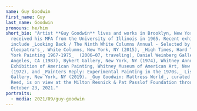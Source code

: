 ```yaml
---
name: Guy Goodwin
first_name: Guy
last_name: Goodwin
pronouns: he/him
short_bio: "Artist **Guy Goodwin** lives and works in Brooklyn, New York. He
  received his MFA from the University of Illinois in 1965. Recent exhibitions
  include _Looking Back / The Ninth White Columns Annual - Selected by
  Cleopatra's_, White Columns, New York, NY (2015), _High Times, Hard Times: New
  York Painting 1967-1975_  (2006–07, traveling), Daniel Weinberg Gallery, Los
  Angeles, CA (1987), Bykert Gallery, New York, NY (1974), Whitney Annual
  Exhibition of American Painting, Whitney Museum of American Art, New York, NY
  (1972), and _Painters Reply: Experimental Painting in the 1970s,_ Lisson
  Gallery, New York, NY (2019). _Guy Goodwin: Mattress World_, curated by David
  Reed, is on view at the Milton Resnick & Pat Passlof Foundation through
  October 23, 2021."
portraits:
  - media: 2021/09/guy-goodwin
---
```

